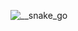 ![__snake_go](https://raw.githubusercontent.com/txcmosquito/__snake_go/master/Screenshots/Cell.png)
